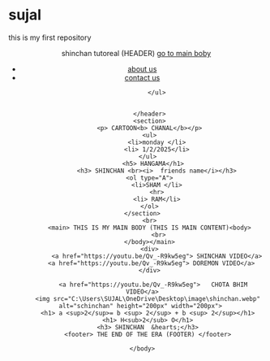# sujal
this is my first repository
<!DOCTYPE html>

<html>
    <body>
        <title> SONY TV</title>
        <header> 
            shinchan tutoreal (HEADER) <a href="shinchan.com">  go to main boby</a>
            <ul>
                <li> <a href="/about.html"> about us</a> </li>
                <li> <a href="/contact.html"> contact us</a> </li>


               
            </ul>


        </header>
        <section>
        <p> CARTOON<b> CHANAL</b></p>
        <ul>
            <li>monday </li>
            <li> 1/2/2025</li>
        </ul> 
          <h5> HANGAMA</h1>
            <h3> SHINCHAN <br><i>  friends name</i></h3>
        <ol type="A">
            <li>SHAM </li>
            <hr>
            <li> RAM</li>
        </ol>
    </section>
        <br>
        <main> THIS IS MY MAIN BODY (THIS IS MAIN CONTENT)<body>
             <br>
        </body></main>
        <div>
            <a href="https://youtu.be/Qv_-R9kw5eg"> SHINCHAN VIDEO</a>
         <a href="https://youtu.be/Qv_-R9kw5eg"> DOREMON VIDEO</a>
        </div>
        
          <a href="https://youtu.be/Qv_-R9kw5eg">   CHOTA BHIM VIDEO</a>
       <img src="C:\Users\SUJAL\OneDrive\Desktop\image\shinchan.webp"   alt="schinchan" height="200px" width="200px"> 
       <h1> a <sup>2</sup>= b <sup> 2</sup> + b <sup> 2</sup></h1>
       <h1> H<sub>2</sub> O</h1>
       <h3> SHINCHAN  &hearts;</h3>
       <footer> THE END OF THE ERA (FOOTER) </footer>

    </body>
</html>
